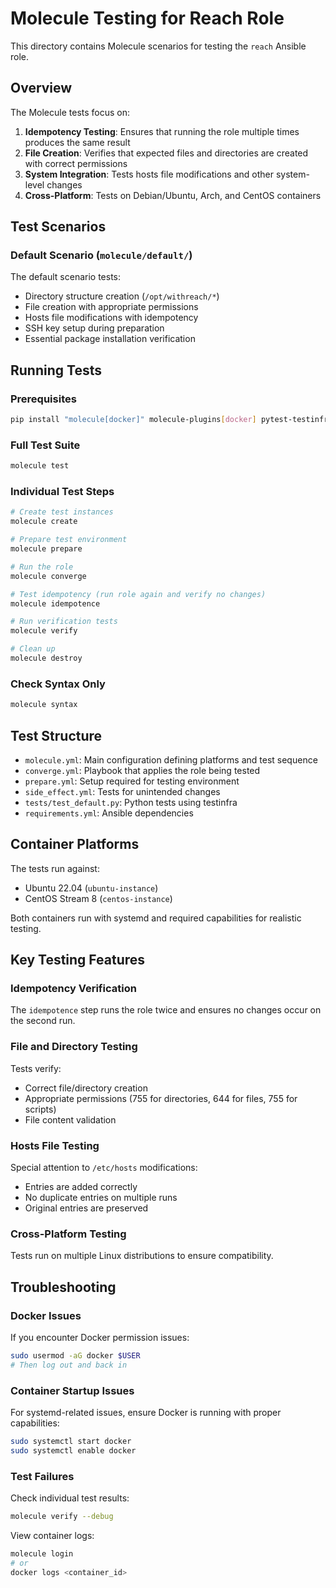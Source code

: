 # Molecule Testing for Reach Role

This directory contains Molecule scenarios for testing the `reach` Ansible role.

## Overview

The Molecule tests focus on:

1. **Idempotency Testing**: Ensures that running the role multiple times produces the same result
2. **File Creation**: Verifies that expected files and directories are created with correct permissions
3. **System Integration**: Tests hosts file modifications and other system-level changes
4. **Cross-Platform**: Tests on Debian/Ubuntu, Arch, and CentOS containers

## Test Scenarios

### Default Scenario (`molecule/default/`)

The default scenario tests:
- Directory structure creation (`/opt/withreach/*`)
- File creation with appropriate permissions
- Hosts file modifications with idempotency
- SSH key setup during preparation
- Essential package installation verification

## Running Tests

### Prerequisites

```bash
pip install "molecule[docker]" molecule-plugins[docker] pytest-testinfra
```

### Full Test Suite

```bash
molecule test
```

### Individual Test Steps

```bash
# Create test instances
molecule create

# Prepare test environment
molecule prepare

# Run the role
molecule converge

# Test idempotency (run role again and verify no changes)
molecule idempotence

# Run verification tests
molecule verify

# Clean up
molecule destroy
```

### Check Syntax Only

```bash
molecule syntax
```

## Test Structure

- `molecule.yml`: Main configuration defining platforms and test sequence
- `converge.yml`: Playbook that applies the role being tested
- `prepare.yml`: Setup required for testing environment
- `side_effect.yml`: Tests for unintended changes
- `tests/test_default.py`: Python tests using testinfra
- `requirements.yml`: Ansible dependencies

## Container Platforms

The tests run against:
- Ubuntu 22.04 (`ubuntu-instance`)
- CentOS Stream 8 (`centos-instance`)

Both containers run with systemd and required capabilities for realistic testing.

## Key Testing Features

### Idempotency Verification
The `idempotence` step runs the role twice and ensures no changes occur on the second run.

### File and Directory Testing
Tests verify:
- Correct file/directory creation
- Appropriate permissions (755 for directories, 644 for files, 755 for scripts)
- File content validation

### Hosts File Testing  
Special attention to `/etc/hosts` modifications:
- Entries are added correctly
- No duplicate entries on multiple runs
- Original entries are preserved

### Cross-Platform Testing
Tests run on multiple Linux distributions to ensure compatibility.

## Troubleshooting

### Docker Issues
If you encounter Docker permission issues:
```bash
sudo usermod -aG docker $USER
# Then log out and back in
```

### Container Startup Issues
For systemd-related issues, ensure Docker is running with proper capabilities:
```bash
sudo systemctl start docker
sudo systemctl enable docker
```

### Test Failures
Check individual test results:
```bash
molecule verify --debug
```

View container logs:
```bash
molecule login
# or
docker logs <container_id>
```
